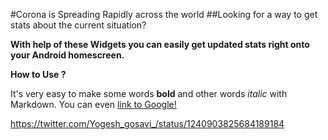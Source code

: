 #Corona is Spreading Rapidly across the world
##Looking for a way to get stats about the current situation?

**With help of these Widgets you can easily get updated stats right onto your Android homescreen.**

**How to Use ?**



It's very easy to make some words **bold** and other words *italic* with Markdown. You can even [link to Google!](http://google.com)


https://twitter.com/Yogesh_gosavi_/status/1240903825684189184
